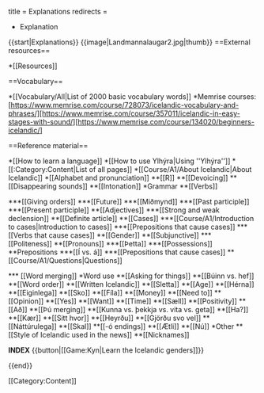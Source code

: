 title = Explanations
redirects =
- Explanation
>>>>

{{start|Explanations}}
{{image|Landmannalaugar2.jpg|thumb}}
==External resources==

*[[Resources]]

==Vocabulary==

*[[Vocabulary/All|List of 2000 basic vocabulary words]]
*Memrise courses: [https://www.memrise.com/course/728073/icelandic-vocabulary-and-phrases/][https://www.memrise.com/course/357011/icelandic-in-easy-stages-with-sound/][https://www.memrise.com/course/134020/beginners-icelandic/]

==Reference material==

*[[How to learn a language]]
*[[How to use Ylhýra|Using ''Ylhýra'']]
*[[:Category:Content|List of all pages]]
*[[Course/A1/About Icelandic|About Icelandic]]
*[[Alphabet and pronunciation]] <level a1/>
**[[R]] <level a1/>
**[[Devoicing]] <level a1/>
**[[Disappearing sounds]] <level a1/>
**[[Intonation]] <level a2/>
*Grammar
**[[Verbs]]
<!--***[[Að vera]]-->
***[[Giving orders]] <level b1/>
***[[Future]] <level a2/>
***[[Miðmynd]] <level b1/>
***[[Past participle]] <level a1/>
***[[Present participle]] <level b1/>
**[[Adjectives]]
***[[Strong and weak declension]] <level b1/>
**[[Definite article]] <level a1/>
**[[Cases]] <level a1/>
***[[Course/A1/Introduction to cases|Introduction to cases]]
***[[Prepositions that cause cases]]
***[[Verbs that cause cases]]
**[[Gender]] <level a1/>
**[[Subjunctive]] <level b1/>
***[[Politeness]] <level a2/>
**[[Pronouns]] <level a1/>
***[[Þetta]] <level a1/>
***[[Possessions]] <level a1/>
**Prepositions
***[[Í vs. á]] <level a1/>
***[[Prepositions that cause cases]] <level a1/>
** [[Course/A1/Questions|Questions]]
<!--*** [[Questions|Word flipping]] <level a1/>-->
*** [[Word merging]] <level a1/>
*Word use
**[[Asking for things]] <level a1/>
**[[Búinn vs. hef]] <level a1/>
**[[Word order]] <level a1/>
**[[Written Icelandic]] <level b1/>
**[[Sletta]] <level a1/>
**[[Age]] <level a2/>
**[[Hérna]] <level a1/>
**[[Eiginlega]] <level b2/>
**[[Sko]] <level a2/>
**[[Fíla]] <level a1/>
**[[Money]] <level a1/>
**[[Need to]] <level a1/>
**[[Opinion]] <level a1/>
**[[Yes]] <level a1/>
**[[Want]] <level a1/>
**[[Time]] <level a1/>
**[[Sæll]] <level a1/>
**[[Positivity]] <level a1/>
**[[Að]] <level a1/>
**[[Þú merging]] <level a1/>
**[[Kunna vs. þekkja vs. vita vs. geta]] <level a1/>
**[[Ha?]] <level a1/>
**[[Kær]] <level a1/>
**[[Sitt hvor]] <level b2/>
**[[Heyrðu]] <level a1/>
**[[Gjörðu svo vel]] <level a2/>
**[[Náttúrulega]] <level a2/>
**[[Skal]] <level b2/>
**[[-ó endings]] <level b1/>
**[[Ætli]] <level c1/>
**[[Nú]] <level a2/>
*Other
**[[Style of Icelandic used in the news]] <level b2/>
**[[Nicknames]] <level c1/>
<!--Linguistic purism-->

__INDEX__
{{button|[[Game:Kyn|Learn the Icelandic genders]]}}

{{end}}

[[Category:Content]]
